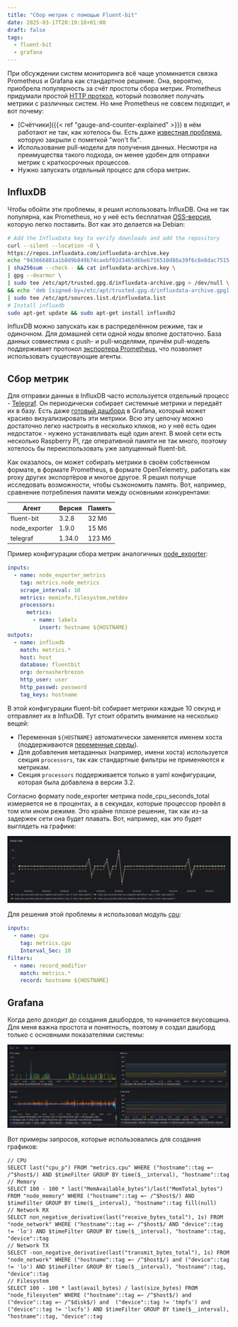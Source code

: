 ```yaml
---
title: "Сбор метрик с помощью Fluent-bit"
date: 2025-03-17T20:19:18+01:00
draft: false
tags:
  - fluent-bit
  - grafana
---
```

При обсуждении систем мониторинга всё чаще упоминается связка Prometheus и Grafana как стандартное решение. Она, вероятно, приобрела популярность за счёт простоты сбора метрик. Prometheus придумали простой [HTTP проткол](https://prometheus.io/docs/instrumenting/writing_exporters/), который позволяет получать метрики с различных систем. Но мне Prometheus не совсем подходит, и вот почему:

 * [Счётчики]({{< ref "gauge-and-counter-explained" >}}) в нём работают не так, как хотелось бы. Есть даже [известная проблема](https://github.com/prometheus/prometheus/issues/3746), которую закрыли с пометкой "won't fix".
 * Использование pull-модели для получения данных. Несмотря на преимущества такого подхода, он менее удобен для отправки метрик с краткосрочных процессов. 
 * Нужно запускать отдельный процесс для сбора метрик.
 
## InfluxDB

Чтобы обойти эти проблемы, я решил использовать InfluxDB. Она не так популярна, как Prometheus, но у неё есть бесплатная [OSS-версия](https://github.com/influxdata/influxdb), которую легко поставить. Вот как это делается на Debian:

```bash
# Add the InfluxData key to verify downloads and add the repository
curl --silent --location -O \
https://repos.influxdata.com/influxdata-archive.key
echo "943666881a1b8d9b849b74caebf02d3465d6beb716510d86a39f6c8e8dac7515  influxdata-archive.key" \
| sha256sum --check - && cat influxdata-archive.key \
| gpg --dearmor \
| sudo tee /etc/apt/trusted.gpg.d/influxdata-archive.gpg > /dev/null \
&& echo 'deb [signed-by=/etc/apt/trusted.gpg.d/influxdata-archive.gpg] https://repos.influxdata.com/debian stable main' \
| sudo tee /etc/apt/sources.list.d/influxdata.list
# Install influxdb
sudo apt-get update && sudo apt-get install influxdb2
```

InfluxDB можно запускать как в распределённом режиме, так и одиночном. Для домашней сети одной ноды вполне достаточно. База данных совместима с push- и pull-моделями, причём pull-модель поддерживает протокол [экспортера Prometheus](https://prometheus.io/docs/instrumenting/writing_exporters/), что позволяет использовать существующие агенты.

## Сбор метрик

Для отправки данных в InfluxDB часто используется отдельный процесс - [Telegraf](https://github.com/influxdata/telegraf). Он периодически собирает системные метрики и передаёт их в базу. Есть даже [готовый дашборд](https://grafana.com/grafana/dashboards/928-telegraf-system-dashboard/) в Grafana, который может красиво визуализировать эти метрики. Всю эту цепочку можно достаточно легко настроить в несколько кликов, но у неё есть один недостаток - нужено устанавливать ещё один агент. В моей сети есть несколько Raspberry PI, где оперативной памяти не так много, поэтому хотелось бы переиспользовать уже запущенный fluent-bit.

Как оказалось, он может собирать метрики в своём собственном формате, в формате Prometheus, в формате OpenTelemetry, работать как proxy других экспортёров и многое другое. Я решил получше исследовать возможности, чтобы съэкономить память. Вот, например, сравнение потребления памяти между основными конкурентами:

<table>
<thead>
<tr>
<th>Агент</th>
<th>Версия</th>
<th>Память</th>
</tr>
</thead>
<tbody>
<tr>
<td>fluent-bit</td>
<td>3.2.8</td>
<td>32 Мб</td>
</tr>
<tr>
<td>node_exporter</td>
<td>1.9.0</td>
<td>15 Мб</td>
</tr>
<tr>
<td>telegraf</td>
<td>1.34.0</td>
<td>123 Мб</td>
</tr>
</tbody>
</table>

Пример конфигурации сбора метрик аналогичных [node_exporter](https://github.com/prometheus/node_exporter):

```yaml
inputs:
  - name: node_exporter_metrics
    tag: metrics.node_metrics
    scrape_interval: 10
    metrics: meminfo,filesystem,netdev
    processors:
      metrics:
        - name: labels
          insert: hostname ${HOSTNAME}
outputs:
  - name: influxdb
    match: metrics.*
    host: host
    database: fluentbit
    org: dernasherbrezon
    http_user: user
    http_passwd: password
    tag_keys: hostname
```

В этой конфигурации fluent-bit собирает метрики каждые 10 секунд и отправляет их в InfluxDB. Тут стоит обратить внимание на несколько вещей:

 * Переменная ```${HOSTNAME}``` автоматически заменяется именем хоста (поддерживаются [переменные среды](https://docs.fluentbit.io/manual/administration/configuring-fluent-bit/classic-mode/variables)).
 * Для добавления метаданных (например, имени хоста) используется секция ```processors```, так как стандартные фильтры не применяются к метрикам.
 * Cекция ```processors``` поддерживается только в yaml конфигурации, которая была добавлена в версии 3.2.

Согласно формату node_exporter метрика node_cpu_seconds_total измеряется не в процентах, а в секундах, которые процессор провёл в том или ином режиме. Это крайне плохое решение, так как из-за задержек сети она будет плавать. Вот, например, как это будет выглядеть на графике:

![](img/cpu.png)

Для решения этой проблемы я использовал модуль [cpu](https://docs.fluentbit.io/manual/pipeline/inputs/cpu-metrics):

```yaml
inputs:
  - name: cpu
    tag: metrics.cpu
    Interval_Sec: 10
filters:
  - name: record_modifier
    match: metrics.*
    record: hostname ${HOSTNAME}
```

## Grafana

Когда дело доходит до создания дашбордов, то начинается вкусовщина. Для меня важна простота и понятность, поэтому я создал дашборд только с основными показателями системы:

![](img/grafana.png)

Вот примеры запросов, которые использовались для создания графиков:

```
// CPU
SELECT last("cpu_p") FROM "metrics.cpu" WHERE ("hostname"::tag =~ /^$host$/) AND $timeFilter GROUP BY time($__interval), "hostname"::tag
// Memory
SELECT 100 - 100 * last("MemAvailable_bytes")/last("MemTotal_bytes") FROM "node_memory" WHERE ("hostname"::tag =~ /^$host$/) AND $timeFilter GROUP BY time($__interval), "hostname"::tag fill(null)
// Network RX
SELECT non_negative_derivative(last("receive_bytes_total"), 1s) FROM "node_network" WHERE ("hostname"::tag =~ /^$host$/ AND "device"::tag != 'lo') AND $timeFilter GROUP BY time($__interval), "hostname"::tag, "device"::tag
// Network TX
SELECT -non_negative_derivative(last("transmit_bytes_total"), 1s) FROM "node_network" WHERE ("hostname"::tag =~ /^$host$/) and ("device"::tag != 'lo') AND $timeFilter GROUP BY time($__interval), "hostname"::tag, "device"::tag
// Filesystem
SELECT 100 - 100 * last(avail_bytes) / last(size_bytes) FROM "node_filesystem" WHERE ("hostname"::tag =~ /^$host$/) and ("device"::tag =~ /^$disk$/) and  ("device"::tag != 'tmpfs') and  ("device"::tag != 'lxcfs') AND $timeFilter GROUP BY time($__interval), "hostname"::tag, "device"::tag
```
